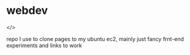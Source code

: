 # webdev
&lt;/>

repo I use to clone pages to my ubuntu ec2, mainly just fancy frnt-end experiments and links to work
